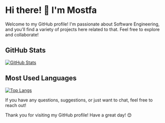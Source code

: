 # Hi there! 👋 I'm Mostfa

Welcome to my GitHub profile! I'm passionate about Software Engineering, and you'll find a variety of projects here related to that. Feel free to explore and collaborate!



## GitHub Stats

[![GitHub Stats](https://github-readme-stats.vercel.app/api?username=physixgod&show_icons=true&theme=radical)](https://github.com/anuraghazra/github-readme-stats)

## Most Used Languages

[![Top Langs](https://github-readme-stats.vercel.app/api/top-langs/?username=physixgod&layout=donut)](https://github.com/anuraghazra/github-readme-stats)



If you have any questions, suggestions, or just want to chat, feel free to reach out!

Thank you for visiting my GitHub profile! Have a great day! 😊
